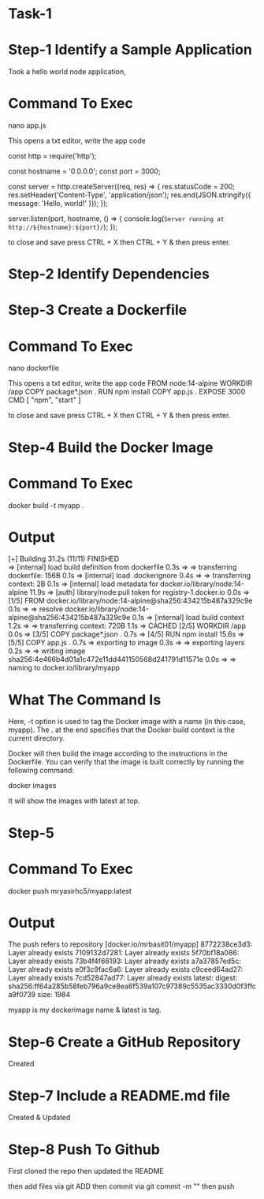 # Task-1

# Step-1 Identify a Sample Application

Took a hello world node application, 

# Command To Exec
nano app.js

This opens a txt editor, write the app code

const http = require('http');

const hostname = '0.0.0.0';
const port = 3000;

const server = http.createServer((req, res) => {
  res.statusCode = 200;
  res.setHeader('Content-Type', 'application/json');
  res.end(JSON.stringify({ message: 'Hello, world!' }));
});

server.listen(port, hostname, () => {
  console.log(`Server running at http://${hostname}:${port}/`);
});

to close and save press CTRL + X then CTRL + Y & then press enter.

# Step-2 Identify Dependencies

# Step-3 Create a Dockerfile

# Command To Exec
nano dockerfile

This opens a txt editor, write the app code
FROM node:14-alpine
WORKDIR /app
COPY package*.json .
RUN npm install
COPY app.js .
EXPOSE 3000
CMD [ "npm", "start" ]

to close and save press CTRL + X then CTRL + Y & then press enter.

# Step-4 Build the Docker Image

# Command To Exec
docker build -t myapp .

# Output
[+] Building 31.2s (11/11) FINISHED                                            
 => [internal] load build definition from dockerfile                      0.3s
 => => transferring dockerfile: 156B                                      0.1s
 => [internal] load .dockerignore                                         0.4s
 => => transferring context: 2B                                           0.1s
 => [internal] load metadata for docker.io/library/node:14-alpine        11.9s
 => [auth] library/node:pull token for registry-1.docker.io               0.0s
 => [1/5] FROM docker.io/library/node:14-alpine@sha256:434215b487a329c9e  0.1s
 => => resolve docker.io/library/node:14-alpine@sha256:434215b487a329c9e  0.1s
 => [internal] load build context                                         1.2s
 => => transferring context: 720B                                         1.1s
 => CACHED [2/5] WORKDIR /app                                             0.0s
 => [3/5] COPY package*.json .                                            0.7s
 => [4/5] RUN npm install                                                15.6s
 => [5/5] COPY app.js .                                                   0.7s
 => exporting to image                                                    0.3s 
 => => exporting layers                                                   0.2s 
 => => writing image sha256:4e466b4d01a1c472e11dd441150568d241791d11571e  0.0s 
 => => naming to docker.io/library/myapp
 
 # What The Command Is
 Here, -t option is used to tag the Docker image with a name (in this case, myapp). The . at the end specifies that the Docker build context is the current directory.

Docker will then build the image according to the instructions in the Dockerfile. You can verify that the image is built correctly by running the following command:

docker images 

It will show the images with latest at top.

# Step-5 

# Command To Exec
docker push mryasirhc5/myapp:latest

# Output
The push refers to repository [docker.io/mrbasit01/myapp]
8772238ce3d3: Layer already exists 
7109132d7281: Layer already exists 
5f70bf18a086: Layer already exists 
73b4f4f66193: Layer already exists 
a7a37857ed5c: Layer already exists 
e0f3c9fac6a6: Layer already exists 
c9ceed64ad27: Layer already exists 
7cd52847ad77: Layer already exists 
latest: digest: sha256:ff64a285b58feb796a9ce8ea6f539a107c97389c5535ac3330d0f3ffca9f0739 size: 1984


myapp is my dockerimage name & latest is tag.

# Step-6 Create a GitHub Repository

Created

# Step-7 Include a README.md file

Created & Updated

# Step-8 Push To Github

First cloned the repo then updated the README

then add files via git ADD
then commit via git commit -m ""
then push


